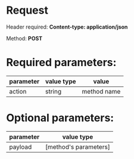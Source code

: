Request
=======

Header required:
__Content-type: application/json__

Method: __POST__

# Required parameters:

| parameter | value type   | value         |
|-----------|--------------|---------------|
| action    | string       | method name   |

# Optional parameters:

| parameter | value type            |
|-----------|-----------------------|
| payload   | [method's parameters] |

